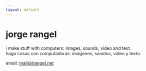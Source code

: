 ```yaml
---
layout: default
---
```


<!--

   ____ ____ ____ ____ ____ ____ ____ ____ ____ ____ ____ ____ ____ ____ ____
  ||w |||w |||w |||. |||j |||r |||a |||n |||g |||e |||l |||. |||n |||e |||t ||
  ||__|||__|||__|||__|||__|||__|||__|||__|||__|||__|||__|||__|||__|||__|||__||
  |/__\|/__\|/__\|/__\|/__\|/__\|/__\|/__\|/__\|/__\|/__\|/__\|/__\|/__\|/__\|

––––––––––––––––––––––––––––––––––––––––––––––––––––––––––––––––––––––––––––––––

CC BY-NA-SA 4.0

––––––––––––––––––––––––––––––––––––––––––––––––––––––––––––––––––––––––––––––––

'In the plagiaristic environment of the Net, where anyone can clone any web
site, the artist's URL is the only guarantor that one is viewing the "original",
most up-to-date and uncompromised version of the work.'
––Greene, R. (2004). Internet art. New York, NY: Thames & Hudson.

-->

# jorge rangel

i make stuff with computers: images, sounds, video and text.  
hago cosas con computadoras: imágenes, sonidos, video y texto.

email: [mail@jrangel.net](mailto:mail@jrangel.net)  

